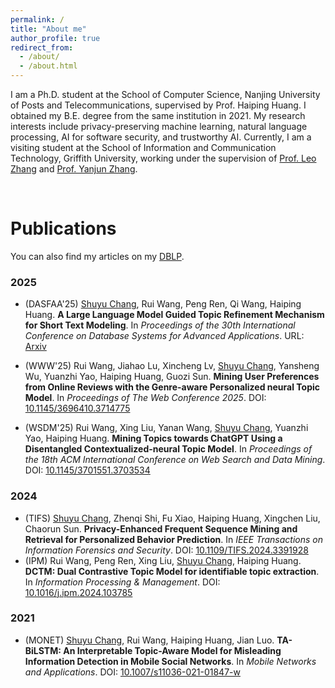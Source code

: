 ```yaml
---
permalink: /
title: "About me"
author_profile: true
redirect_from: 
  - /about/
  - /about.html
---
```


I am a Ph.D. student at the School of Computer Science, Nanjing University of Posts and Telecommunications, supervised by Prof. Haiping Huang. I obtained my B.E. degree from the same institution in 2021. My research interests include privacy-preserving machine learning, natural language processing, AI for software security, and trustworthy AI. Currently, I am a visiting student at the School of Information and Communication Technology, Griffith University, working under the supervision of [Prof. Leo Zhang](https://leozhangcs.github.io/) and [Prof. Yanjun Zhang](https://profiles.uts.edu.au/Yanjun.Zhang).

<br>

# Publications 

You can also find my articles on my [DBLP](https://dblp.uni-trier.de/pid/314/4070.html). 
### 2025
- (DASFAA'25) <u>Shuyu Chang</u>, Rui Wang, Peng Ren, Qi Wang, Haiping Huang. **A Large Language Model Guided Topic Refinement Mechanism for Short Text Modeling**. In *Proceedings of the 30th International Conference on Database Systems for Advanced Applications*. URL: [Arxiv](https://arxiv.org/abs/2403.17706)


- (WWW'25) Rui Wang, Jiahao Lu, Xincheng Lv, <u>Shuyu Chang</u>, Yansheng Wu, Yuanzhi Yao, Haiping Huang, Guozi Sun. **Mining User Preferences from Online Reviews with the Genre-aware Personalized neural Topic Model**. In *Proceedings of The Web Conference 2025*. DOI: [10.1145/3696410.3714775](https://doi.org/10.1145/3696410.3714775)


- (WSDM'25) Rui Wang, Xing Liu, Yanan Wang, <u>Shuyu Chang</u>, Yuanzhi Yao, Haiping Huang. **Mining Topics towards ChatGPT Using a Disentangled Contextualized-neural Topic Model**. In *Proceedings of the 18th ACM International Conference on Web Search and Data Mining*. DOI: [10.1145/3701551.3703534](https://doi.org/10.1145/3701551.3703534)

### 2024

- (TIFS) <u>Shuyu Chang</u>, Zhenqi Shi, Fu Xiao, Haiping Huang, Xingchen Liu, Chaorun Sun. **Privacy-Enhanced Frequent Sequence Mining and Retrieval for Personalized Behavior Prediction**. In *IEEE Transactions on Information Forensics and Security*. DOI: [10.1109/TIFS.2024.3391928](https://doi.org/10.1109/TIFS.2024.3391928)
- (IPM) Rui Wang, Peng Ren, Xing Liu, <u>Shuyu Chang</u>, Haiping Huang. **DCTM: Dual Contrastive Topic Model for identifiable topic extraction**. In *Information Processing & Management*. DOI: [10.1016/j.ipm.2024.103785](https://doi.org/10.1016/j.ipm.2024.103785)

### 2021

- (MONET) <u>Shuyu Chang</u>, Rui Wang, Haiping Huang, Jian Luo. **TA-BiLSTM: An Interpretable Topic-Aware Model for Misleading Information Detection in Mobile Social Networks**. In *Mobile Networks and Applications*. DOI: [10.1007/s11036-021-01847-w](https://doi.org/10.1007/s11036-021-01847-w)



